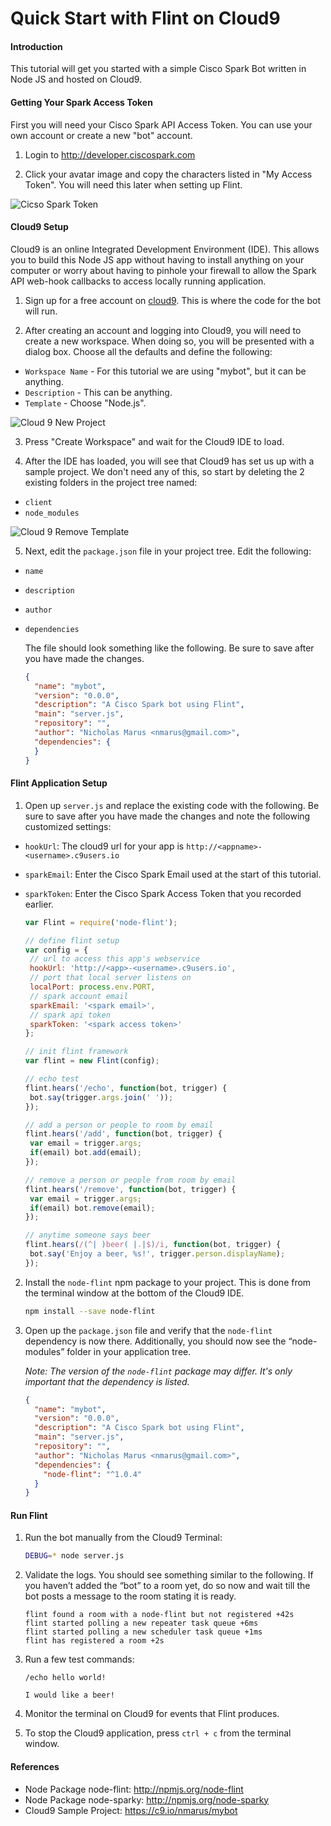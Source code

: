 # Quick Start with Flint on Cloud9

#### Introduction
This tutorial will get you started with a simple Cisco Spark Bot written in Node JS and hosted on Cloud9.

#### Getting Your Spark Access Token
First you will need your Cisco Spark API Access Token. You can use your own account or create a new "bot" account. 

1. Login to http://developer.ciscospark.com

2. Click your avatar image and copy the characters listed in "My Access Token". You will need this later when setting up Flint.

  ![Cicso Spark Token](https://raw.githubusercontent.com/nmarus/flint/master/quickstart/ciscospark.com.01.jpg)

#### Cloud9 Setup
Cloud9 is an online Integrated Development Environment (IDE). This allows you to build this Node JS app without having to install anything on your computer or worry about having to pinhole your firewall to allow the Spark API web-hook callbacks to access locally running application.

1. Sign up for a free account on [cloud9](http://c9.io). This is where the code for the bot will run.

2. After creating an account and logging into Cloud9, you will need to create a new workspace. When doing so, you will be presented with a dialog box. Choose all the defaults and define the following:
  * `Workspace Name` - For this tutorial we are using "mybot", but it can be anything.
  * `Description` - This can be anything.
  * `Template` - Choose "Node.js".

  ![Cloud 9 New Project](https://raw.githubusercontent.com/nmarus/flint/master/quickstart/c9.io.01.jpg)

3. Press "Create Workspace" and wait for the Cloud9 IDE to load.

4. After the IDE has loaded, you will see that Cloud9 has set us up with a sample project. We don't need any of this, so start by deleting the 2 existing  folders in the project tree named:
  * `client`
  * `node_modules`

  ![Cloud 9 Remove Template](https://raw.githubusercontent.com/nmarus/flint/master/quickstart/c9.io.02.jpg)

5. Next, edit the `package.json` file in your project tree. Edit the following:
  * `name`
  * `description`
  * `author`
  * `dependencies`

    The file should look something like the following. Be sure to save after you have made the changes.

    ```json
    {
      "name": "mybot",
      "version": "0.0.0",
      "description": "A Cisco Spark bot using Flint",
      "main": "server.js",
      "repository": "",
      "author": "Nicholas Marus <nmarus@gmail.com>",
      "dependencies": {
      }
    }
    ```

#### Flint Application Setup

1. Open up `server.js` and replace the existing code with the following. Be sure to save after you have made the changes and note the following customized settings:

 * `hookUrl`: The cloud9 url for your app is `http://<appname>-<username>.c9users.io`
 * `sparkEmail`: Enter the Cisco Spark Email used at the start of this tutorial.
 * `sparkToken`: Enter the Cisco Spark Access Token that you recorded earlier.

     ```js
    var Flint = require('node-flint');

    // define flint setup
    var config = {
      // url to access this app's webservice
      hookUrl: 'http://<app>-<username>.c9users.io',
      // port that local server listens on
      localPort: process.env.PORT,
      // spark account email
      sparkEmail: '<spark email>',
      // spark api token
      sparkToken: '<spark access token>'
    };

    // init flint framework
    var flint = new Flint(config);

    // echo test
    flint.hears('/echo', function(bot, trigger) {
      bot.say(trigger.args.join(' '));
    });

    // add a person or people to room by email
    flint.hears('/add', function(bot, trigger) {
      var email = trigger.args;
      if(email) bot.add(email);
    });

    // remove a person or people from room by email
    flint.hears('/remove', function(bot, trigger) {
      var email = trigger.args;
      if(email) bot.remove(email);
    });

    // anytime someone says beer
    flint.hears(/(^| )beer( |.|$)/i, function(bot, trigger) {
      bot.say('Enjoy a beer, %s!', trigger.person.displayName);
    });
    ```

2. Install the `node-flint` npm package to your project. This is done from the terminal window at the bottom of the Cloud9 IDE.

    ```bash
    npm install --save node-flint
    ```

3. Open up the `package.json` file and verify that the `node-flint` dependency is now there. Additionally, you should now see the “node-modules” folder in your application tree.

    *Note: The version of the `node-flint` package may differ. It's only important that the dependency is listed.*

    ```json
    {
      "name": "mybot",
      "version": "0.0.0",
      "description": "A Cisco Spark bot using Flint",
      "main": "server.js",
      "repository": "",
      "author": "Nicholas Marus <nmarus@gmail.com>",
      "dependencies": {
        "node-flint": "^1.0.4"
      }
    }
    ```


#### Run Flint

1. Run the bot manually from the Cloud9 Terminal:

    ```bash
    DEBUG=* node server.js
    ```

2. Validate the logs. You should see something similar to the following. If you haven’t added the “bot” to a room yet, do so now and wait till the bot posts a message to the room stating it is ready.

    ```
    flint found a room with a node-flint but not registered +42s
    flint started polling a new repeater task queue +6ms
    flint started polling a new scheduler task queue +1ms
    flint has registered a room +2s
    ```

3. Run a few test commands:

    ```
    /echo hello world!
    ```

    ```
    I would like a beer!
    ```

4. Monitor the terminal on Cloud9 for events that Flint produces.

5. To stop the Cloud9 application, press `ctrl + c` from the terminal window.

#### References

- Node Package node-flint: http://npmjs.org/node-flint
- Node Package node-sparky: http://npmjs.org/node-sparky
- Cloud9 Sample Project: https://c9.io/nmarus/mybot
